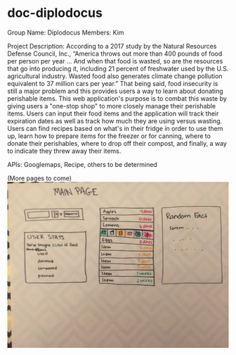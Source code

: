# doc-diplodocus
Group Name: Diplodocus
Members: Kim

Project Description: 
According to a 2017 study by the Natural Resources Defense Council, Inc., “America throws out more than 400 pounds of food per person per year ... And when that food is wasted, so are the resources that go into producing it, including 21 percent of freshwater used by the U.S. agricultural industry. Wasted food also generates climate change pollution equivalent to 37 million cars per year.” That being said, food insecurity is still a major problem and this provides users a way to learn about donating perishable items. This web application's purpose is to combat this waste by giving users a "one-stop shop" to more closely manage their perishable items. Users can input their food items and the application will track their expiration dates as well as track how much they are using versus wasting. Users can find recipes based on what's in their fridge in order to use them up, learn how to prepare items for the freezer or for canning, where to donate their perishables, where to drop off their compost, and finally, a way to indicate they threw away their items. 


APIs: Googlemaps, Recipe, others to be determined

(More pages to come)
![alt text](assets/images/main-page.jpg)
